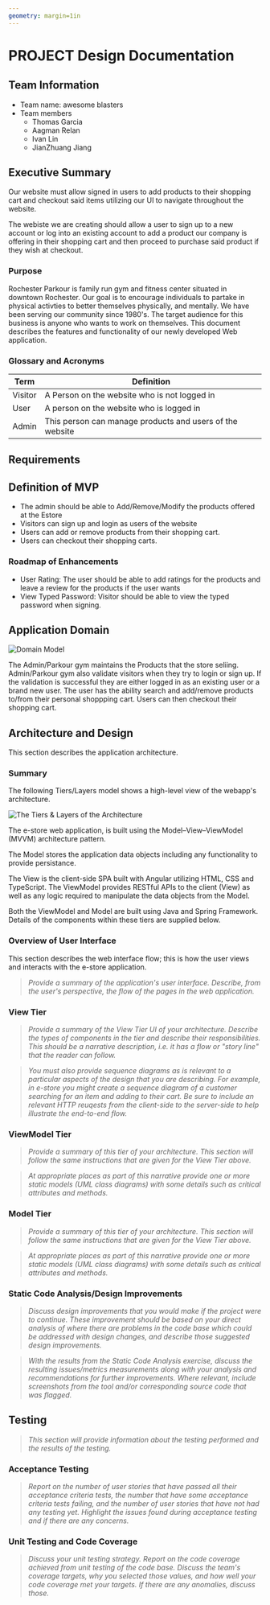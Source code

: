 ```yaml
---
geometry: margin=1in
---
```

# PROJECT Design Documentation

## Team Information
* Team name: awesome blasters
* Team members
  * Thomas Garcia
  * Aagman Relan
  * Ivan Lin
  * JianZhuang Jiang

## Executive Summary

Our website must allow signed in users to add products to their shopping
cart and checkout said items utilizing our UI to navigate throughout the website.

The webiste we are creating should allow a user to sign up to a new account or log into an existing account to add a product our company is offering in their shopping cart and then proceed to purchase said product if they wish at checkout.

### Purpose
Rochester Parkour is family run gym and fitness center situated in downtown Rochester. Our goal is to encourage individuals to partake in physical activties to better themselves physically, and mentally. We have been serving our community since 1980's. The target audience for this business is anyone who wants to work on themselves.
This document describes the features and functionality of our newly developed Web application. 

### Glossary and Acronyms

| **Term** | **Definition**                                           |
|----------|----------------------------------------------------------|
| Visitor  | A Person on the website who is not logged in             |
| User     | A person on the website who is logged in                 | 
| Admin    | This person can manage products and users of the website |

## Requirements

## Definition of MVP
* The admin should be able to Add/Remove/Modify the products offered at the Estore
* Visitors can sign up and login as users of the website
* Users can add or remove products from their shopping cart.
* Users can checkout their shopping carts.

<!-- ### MVP Features -->


### Roadmap of Enhancements
* User Rating: The user should be able to add ratings for the products and leave a review for the products if the user wants
* View Typed Password: Visitor should be able to view the typed password when signing.

## Application Domain


![Domain Model](Domain.png)


The Admin/Parkour gym maintains the Products that the store seliing. Admin/Parkour gym also validate visitors when they try to login or sign up. If the validation is successful they are either logged in as an existing user or a brand new user. The user has the ability search and add/remove products to/from their personal shoppping cart. Users can then checkout their shopping cart.

## Architecture and Design

This section describes the application architecture.

### Summary

The following Tiers/Layers model shows a high-level view of the webapp's architecture.

![The Tiers & Layers of the Architecture](architecture-tiers-and-layers.png)

The e-store web application, is built using the Model–View–ViewModel (MVVM) architecture pattern. 

The Model stores the application data objects including any functionality to provide persistance. 

The View is the client-side SPA built with Angular utilizing HTML, CSS and TypeScript. The ViewModel provides RESTful APIs to the client (View) as well as any logic required to manipulate the data objects from the Model.

Both the ViewModel and Model are built using Java and Spring Framework. Details of the components within these tiers are supplied below.


### Overview of User Interface

This section describes the web interface flow; this is how the user views and interacts
with the e-store application.

> _Provide a summary of the application's user interface.  Describe, from
> the user's perspective, the flow of the pages in the web application._


### View Tier
> _Provide a summary of the View Tier UI of your architecture.
> Describe the types of components in the tier and describe their
> responsibilities.  This should be a narrative description, i.e. it has
> a flow or "story line" that the reader can follow._

> _You must also provide sequence diagrams as is relevant to a particular aspects 
> of the design that you are describing.  For example, in e-store you might create a 
> sequence diagram of a customer searching for an item and adding to their cart. 
> Be sure to include an relevant HTTP reuqests from the client-side to the server-side 
> to help illustrate the end-to-end flow._


### ViewModel Tier
> _Provide a summary of this tier of your architecture. This
> section will follow the same instructions that are given for the View
> Tier above._

> _At appropriate places as part of this narrative provide one or more
> static models (UML class diagrams) with some details such as critical attributes and methods._


### Model Tier
> _Provide a summary of this tier of your architecture. This
> section will follow the same instructions that are given for the View
> Tier above._

> _At appropriate places as part of this narrative provide one or more
> static models (UML class diagrams) with some details such as critical attributes and methods._

### Static Code Analysis/Design Improvements
> _Discuss design improvements that you would make if the project were
> to continue. These improvement should be based on your direct
> analysis of where there are problems in the code base which could be
> addressed with design changes, and describe those suggested design
> improvements._

> _With the results from the Static Code Analysis exercise, 
> discuss the resulting issues/metrics measurements along with your analysis
> and recommendations for further improvements. Where relevant, include 
> screenshots from the tool and/or corresponding source code that was flagged._

## Testing
> _This section will provide information about the testing performed
> and the results of the testing._

### Acceptance Testing
> _Report on the number of user stories that have passed all their
> acceptance criteria tests, the number that have some acceptance
> criteria tests failing, and the number of user stories that
> have not had any testing yet. Highlight the issues found during
> acceptance testing and if there are any concerns._

### Unit Testing and Code Coverage
> _Discuss your unit testing strategy. Report on the code coverage
> achieved from unit testing of the code base. Discuss the team's
> coverage targets, why you selected those values, and how well your
> code coverage met your targets. If there are any anomalies, discuss
> those._
